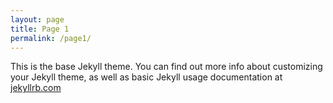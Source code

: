 ```yaml
---
layout: page
title: Page 1
permalink: /page1/
---
```


This is the base Jekyll theme. You can find out more info about customizing your Jekyll theme, as well as basic Jekyll usage documentation at [jekyllrb.com](http://jekyllrb.com/)
